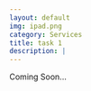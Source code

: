```yaml
---
layout: default
img: ipad.png
category: Services
title: task 1
description: |
---
```

Coming Soon...
